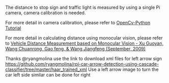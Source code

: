 The distance to stop sign and traffic light is measured by using a single Pi camera, camera calibration is needed. 

For more detail in camera calibration, please refer to [OpenCv-Python Tutorial](http://opencv-python-tutroals.readthedocs.org/en/latest/py_tutorials/py_calib3d/py_calibration/py_calibration.html)

For more detail in calculating distance using monocular vision, please refer to [Vehicle Distance Measurement based on Monocular Vision - Xu Guoyan, Wang Chuanrong, Gao feng, & Wang Jiangfeng (September, 2009)](http://www.paper.edu.cn/download/downPaper/200909-748)

Thanks @ryangmolina use the link to download xml files for left arrow sign https://github.com/ryangmolina/rpi-car-arrow-detection-using-cascade-classifier/tree/master/haar_trained_xml
Use a left arrow image to turn the car left side similar can be done for right
